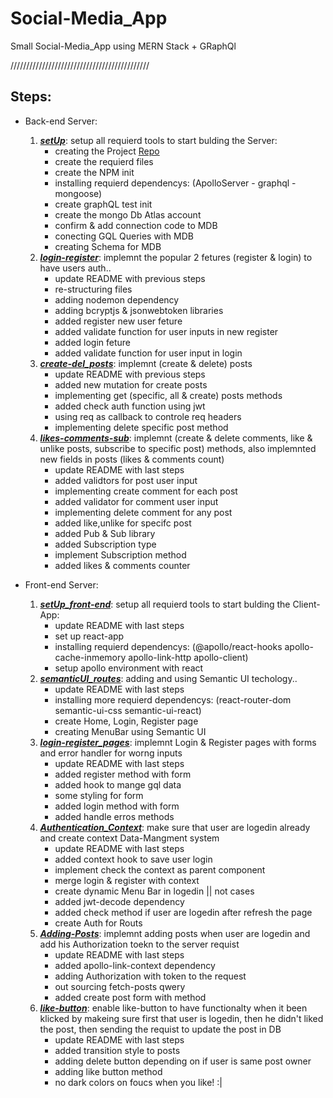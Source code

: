 # Social-Media_App
Small Social-Media_App using MERN Stack + GRaphQl

////////////////////////////////////////////

## Steps:
* Back-end Server:

    1. ***[setUp](https://github.com/3madov-77/Social-Media_App/tree/setUp)***: setup all requierd tools to start bulding the Server:
        * creating the Project [Repo](https://github.com/3madov-77/Social-Media_App)
        * create the requierd files
        * create the NPM init
        * installing requierd dependencys: (ApolloServer - graphql - mongoose)
        * create graphQL test init
        * create the mongo Db Atlas account
        * confirm & add connection code to MDB
        * conecting GQL Queries with MDB
        * creating Schema for MDB
    2. ***[login-register](https://github.com/3madov-77/Social-Media_App/tree/login-register)***: implemnt the popular 2 fetures (register & login) to have users auth..
        * update README with previous steps
        * re-structuring files
        * adding nodemon dependency
        * adding bcryptjs & jsonwebtoken libraries
        * added register new user feture
        * added validate function for user inputs in new register
        * added login feture
        * added validate function for user input in login
    3. ***[create-del_posts](https://github.com/3madov-77/Social-Media_App/tree/create-del_posts)***: implemnt (create & delete) posts
        * update README with previous steps
        * added new mutation for create posts
        * implementing get (specific, all & create) posts methods
        * added check auth function using jwt
        * using req as callback to controle req headers
        * implementing delete specific post method
    4. ***[likes-comments-sub](https://github.com/3madov-77/Social-Media_App/tree/likes-comments-sub)***: implemnt (create & delete comments, like & unlike posts, subscribe to specific post) methods, also implemnted new fields in posts (likes & comments count)
        * update README with last steps
        * added validtors for post user input
        * implementing create comment for each post
        * added validator for comment user input
        * implementing delete comment for any post
        * added like,unlike for specifc post
        * added Pub & Sub library
        * added Subscription type
        * implement Subscription method
        * added likes & comments counter
* Front-end Server:
    1. ***[setUp_front-end](https://github.com/3madov-77/Social-Media_App/tree/setUp_front-end)***: setup all requierd tools to start bulding the Client-App:
        * update README with last steps
        * set up react-app
        * installing requierd dependencys: (@apollo/react-hooks apollo-cache-inmemory apollo-link-http apollo-client)
        * setup apollo environment with react
    2. ***[semanticUI_routes](https://github.com/3madov-77/Social-Media_App/tree/semanticUI_routes)***: adding and using Semantic UI techology..
        * update README with last steps
        * installing more requierd dependencys: (react-router-dom semantic-ui-css semantic-ui-react)
        * create Home, Login, Register page
        * creating MenuBar using Semantic UI
    3. ***[login-register_pages](https://github.com/3madov-77/Social-Media_App/tree/login-register_pages)***: implemnt Login & Register pages with forms and error handler for worng inputs
        * update README with last steps
        * added register method with form
        * added hook to mange gql data
        * some styling for form
        * added login method with form
        * added handle erros methods
    4. ***[Authentication_Context](https://github.com/3madov-77/Social-Media_App/tree/Authentication_Context)***: make sure that user are logedin already and create context Data-Mangment system
        * update README with last steps
        * added context hook to save user login
        * implement check the context as parent component
        * merge login & register with context
        * create dynamic Menu Bar in logedin || not cases
        * added jwt-decode dependency
        * added check method if user are logedin after refresh the page
        * create Auth for Routs
    5. ***[Adding-Posts](https://github.com/3madov-77/Social-Media_App/tree/Adding-Posts)***: implemnt adding posts when user are logedin and add his Authorization toekn to the server requist
        * update README with last steps
        * added apollo-link-context dependency
        * adding Authorization with token to the request
        * out sourcing fetch-posts qwery
        * added create post form with method
    6. ***[like-button](https://github.com/3madov-77/Social-Media_App/tree/like-button)***: enable like-button to have functionalty when it been klicked by makeing sure first that user is logedin, then he didn't liked the post, then sending the requist to update the post in DB
        * update README with last steps
	    * added transition style to posts
	    * adding delete button depending on if user is same post owner
	    * adding like button method
	    * no dark colors on foucs when you like! :|